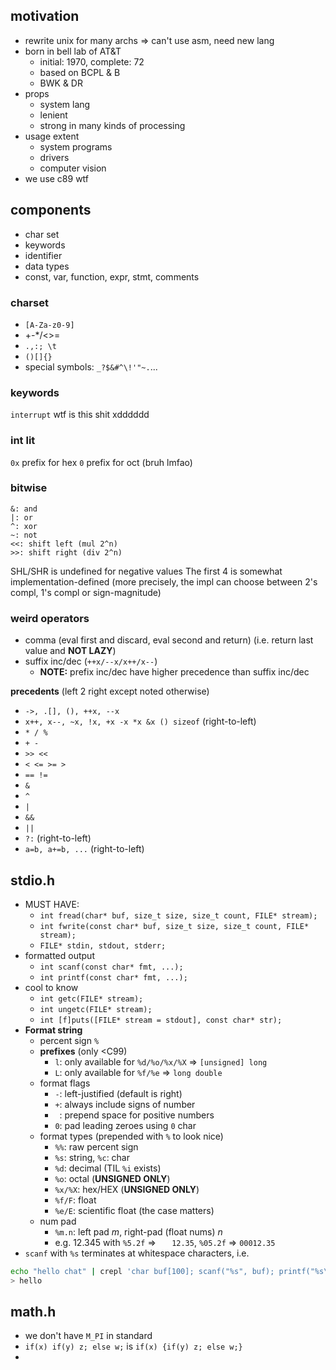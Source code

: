 ## motivation
- rewrite unix for many archs => can't use asm, need new lang
- born in bell lab of AT&T
	- initial: 1970, complete: 72
	- based on BCPL & B
	- BWK & DR
- props
	- system lang
	- lenient
	- strong in many kinds of processing
- usage extent
	- system programs
	- drivers
	- computer vision
- we use c89 wtf

## components
- char set
- keywords
- identifier
- data types
- const, var, function, expr, stmt, comments

### charset
- `[A-Za-z0-9]`
- +-\*/<>=
- `.,:; \t`
- `()[]{}`
- special symbols: `_?$&#^\!'"~.`...

### keywords
`interrupt` wtf is this shit xdddddd

### int lit
`0x` prefix for hex
`0` prefix for oct (bruh lmfao)

### bitwise
```
&: and
|: or
^: xor
~: not
<<: shift left (mul 2^n)
>>: shift right (div 2^n)
```
SHL/SHR is undefined for negative values
The first 4 is somewhat implementation-defined (more precisely, the impl can choose between 2's compl, 1's compl or sign-magnitude)

### weird operators
- comma (eval first and discard, eval second and return) (i.e. return last value and **NOT LAZY**)
- suffix inc/dec (`++x/--x/x++/x--`)
	- **NOTE:** prefix inc/dec have higher precedence than suffix inc/dec

**precedents** (left 2 right except noted otherwise)
- `->, .[], (), ++x, --x`
- `x++, x--, ~x, !x, +x -x *x &x () sizeof` (right-to-left)
- `* / %`
- `+ -`
- `>> <<`
- `< <= >= >`
- `== !=`
- `&`
- `^`
- `|`
- `&&`
- `||`
- `?:` (right-to-left)
- `a=b, a+=b, ...` (right-to-left)

## stdio.h
- MUST HAVE:
	- `int fread(char* buf, size_t size, size_t count, FILE* stream);`
	- `int fwrite(const char* buf, size_t size, size_t count, FILE* stream);`
	- `FILE* stdin, stdout, stderr;`
- formatted output
	- `int scanf(const char* fmt, ...);`
	- `int printf(const char* fmt, ...);`
- cool to know
	- `int getc(FILE* stream);`
	- `int ungetc(FILE* stream);`
	- `int [f]puts([FILE* stream = stdout], const char* str);`
- **Format string**
	- percent sign `%`
	- **prefixes** (only <C99)
		- `l`: only available for `%d/%o/%x/%X` => `[unsigned] long`
		- `L`: only available for `%f/%e` => `long double`
	- format flags
		- `-`: left-justified (default is right)
		- `+`: always include signs of number
		- ` `: prepend space for positive numbers
		- `0`: pad leading zeroes using `0` char
	- format types (prepended with `%` to look nice)
		- `%%`: raw percent sign
		- `%s`: string, `%c`: char
		- `%d`: decimal (TIL `%i` exists)
		- `%o`: octal (**UNSIGNED ONLY**)
		- `%x/%X`: hex/HEX (**UNSIGNED ONLY**)
		- `%f/F`: float
		- `%e/E`: scientific float (the case matters)
	- num pad
		- `%m.n`: left pad $m$, right-pad (float nums) $n$
		- e.g. $12.345$ with `%5.2f` => `   12.35`, `%05.2f` => `00012.35`
- `scanf` with `%s` terminates at whitespace characters, i.e.
```sh
echo "hello chat" | crepl 'char buf[100]; scanf("%s", buf); printf("%s\n", buf);'
> hello
```

## math.h
- we don't have `M_PI` in standard
- `if(x) if(y) z; else w;` is `if(x) {if(y) z; else w;}`
- 